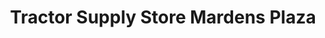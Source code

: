 ---
title: "Tractor Supply Store Mardens Plaza"
url: /madawaska/tractor-supply-store-mardens-plaza/
shop: mall
---